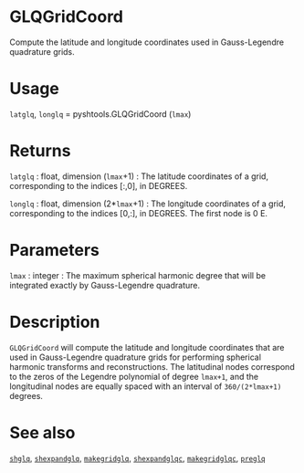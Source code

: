 # GLQGridCoord

Compute the latitude and longitude coordinates used in Gauss-Legendre quadrature grids.

# Usage

`latglq`, `longlq` = pyshtools.GLQGridCoord (`lmax`)

# Returns

`latglq` : float, dimension (`lmax`+1)
:   The latitude coordinates of a grid, corresponding to the indices [:,0], in DEGREES.

`longlq` : float, dimension (2\*`lmax`+1)
:   The longitude coordinates of a grid, corresponding to the indices [0,:], in DEGREES. The first node is 0 E.

# Parameters

`lmax` : integer
:   The maximum spherical harmonic degree that will be integrated exactly by Gauss-Legendre quadrature.

# Description

`GLQGridCoord` will compute the latitude and longitude coordinates that are used in Gauss-Legendre quadrature grids for performing spherical harmonic transforms and reconstructions. The latitudinal nodes correspond to the zeros of the Legendre polynomial of degree `lmax+1`, and the longitudinal nodes are equally spaced with an interval of `360/(2*lmax+1)` degrees.

# See also

[`shglq`](pyshglq.html), [`shexpandglq`](pyshexpandglq.html), [`makegridglq`](pymakegridglq.html), [`shexpandglqc`](pyshexpandglqc.html), [`makegridglqc`](pymakegridglqc.html), [`preglq`](pypreglq.html)
